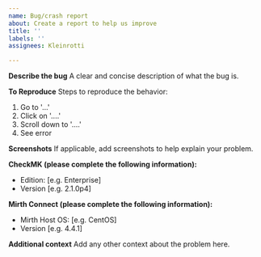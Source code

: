 ```yaml
---
name: Bug/crash report
about: Create a report to help us improve
title: ''
labels: ''
assignees: Kleinrotti

---
```


**Describe the bug**
A clear and concise description of what the bug is.

**To Reproduce**
Steps to reproduce the behavior:
1. Go to '...'
2. Click on '....'
3. Scroll down to '....'
4. See error

**Screenshots**
If applicable, add screenshots to help explain your problem.

**CheckMK (please complete the following information):**
 - Edition: [e.g. Enterprise]
 - Version [e.g. 2.1.0p4]

**Mirth Connect (please complete the following information):**
 - Mirth Host OS: [e.g. CentOS]
 - Version [e.g. 4.4.1]

**Additional context**
Add any other context about the problem here.
